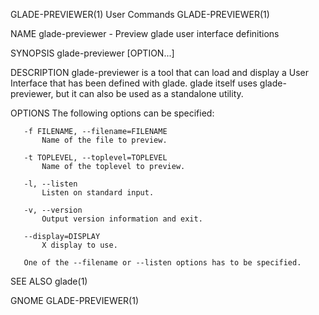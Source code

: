 GLADE-PREVIEWER(1)                                                 User Commands                                                GLADE-PREVIEWER(1)

NAME
       glade-previewer - Preview glade user interface definitions

SYNOPSIS
       glade-previewer [OPTION...]

DESCRIPTION
       glade-previewer is a tool that can load and display a User Interface that has been defined with glade. glade itself uses glade-previewer,
       but it can also be used as a standalone utility.

OPTIONS
       The following options can be specified:

       -f FILENAME, --filename=FILENAME
           Name of the file to preview.

       -t TOPLEVEL, --toplevel=TOPLEVEL
           Name of the toplevel to preview.

       -l, --listen
           Listen on standard input.

       -v, --version
           Output version information and exit.

       --display=DISPLAY
           X display to use.

       One of the --filename or --listen options has to be specified.

SEE ALSO
       glade(1)

GNOME                                                                                                                           GLADE-PREVIEWER(1)
